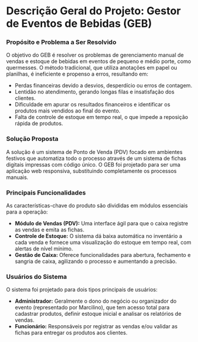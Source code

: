 # Descrição Geral do Projeto: Gestor de Eventos de Bebidas (GEB)

### Propósito e Problema a Ser Resolvido

O objetivo do GEB é resolver os problemas de gerenciamento manual de vendas e estoque de bebidas em eventos de pequeno e médio porte, como quermesses. O método tradicional, que utiliza anotações em papel ou planilhas, é ineficiente e propenso a erros, resultando em:

* Perdas financeiras devido a desvios, desperdício ou erros de contagem.
* Lentidão no atendimento, gerando longas filas e insatisfação dos clientes.
* Dificuldade em apurar os resultados financeiros e identificar os produtos mais vendidos ao final do evento.
* Falta de controle de estoque em tempo real, o que impede a reposição rápida de produtos.

### Solução Proposta

A solução é um sistema de Ponto de Venda (PDV) focado em ambientes festivos que automatiza todo o processo através de um sistema de fichas digitais impressas com código único. O GEB foi projetado para ser uma aplicação web responsiva, substituindo completamente os processos manuais.

### Principais Funcionalidades

As características-chave do produto são divididas em módulos essenciais para a operação:

* **Módulo de Vendas (PDV):** Uma interface ágil para que o caixa registre as vendas e emita as fichas.
* **Controle de Estoque:** O sistema dá baixa automática no inventário a cada venda e fornece uma visualização do estoque em tempo real, com alertas de nível mínimo.
* **Gestão de Caixa:** Oferece funcionalidades para abertura, fechamento e sangria de caixa, agilizando o processo e aumentando a precisão.

### Usuários do Sistema

O sistema foi projetado para dois tipos principais de usuários:

* **Administrador:** Geralmente o dono do negócio ou organizador do evento (representado por Marcilino), que tem acesso total para cadastrar produtos, definir estoque inicial e analisar os relatórios de vendas.
* **Funcionário:** Responsáveis por registrar as vendas e/ou validar as fichas para entregar os produtos aos clientes.
